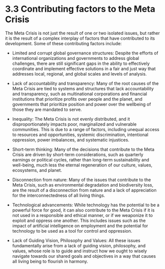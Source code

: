 # 3.3 Contributing factors to the Meta Crisis

The Meta Crisis is not just the result of one or two isolated issues, but rather it is the result of a complex interplay of factors that have contributed to its development. Some of these contributing factors include:

-   Limited and corrupt global governance structures: Despite the efforts of international organizations and governments to address global challenges, there are still significant gaps in the ability to effectively coordinate and implement effective solutions in a fair and just way that addresses local, regional, and global scales and levels of analysis.
    
-   Lack of accountability and transparency: Many of the root causes of the Meta Crisis are tied to systems and structures that lack accountability and transparency, such as multinational corporations and financial institutions that prioritize profits over people and the planet, and governments that prioritize position and power over the wellbeing of those they are mandated to serve. 
    
-   Inequality: The Meta Crisis is not evenly distributed, and it disproportionately impacts poor, marginalized and vulnerable communities. This is due to a range of factors, including unequal access to resources and opportunities, systemic discrimination, intentional oppression, power imbalances, and systematic injustices.
    
-   Short-term thinking: Many of the decisions that contribute to the Meta Crisis are driven by short-term considerations, such as quarterly earnings or political cycles, rather than long-term sustainability and well-being, much less the eternal regeneration of our culture, values, ecosystems, and planet. 
    
-   Disconnection from nature: Many of the issues that contribute to the Meta Crisis, such as environmental degradation and biodiversity loss, are the result of a disconnection from nature and a lack of appreciation for the interconnectedness of all living things.
    
-   Technological advancements: While technology has the potential to be a powerful force for good, it can also contribute to the Meta Crisis if it is not used in a responsible and ethical manner, or if we weaponize it to exploit and oppress one another. This includes issues such as the impact of artificial intelligence on employment and the potential for technology to be used as a tool for control and oppression. 

- Lack of Guiding Vision, Philosophy and Values: All these issues fundamentally arise from a lack of guiding vision, philosophy, and values, whose role is to guide and instruct how we ought to wisely navigate towards our shared goals and objectives in a way that causes all living being to flourish in harmony. 